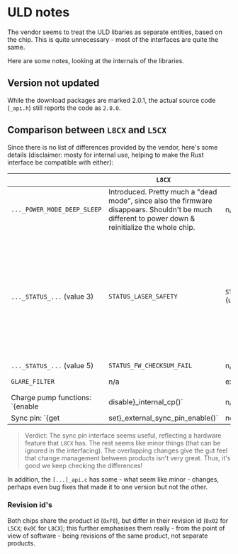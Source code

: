 # ULD notes

The vendor seems to treat the ULD libaries as separate entities, based on the chip. This is quite unnecessary - most of the interfaces are quite the same. 

Here are some notes, looking at the internals of the libraries.

## Version not updated

While the download packages are marked 2.0.1, the actual source code (`_api.h`) still reports the code as `2.0.0`.

## Comparison between `L8CX` and `L5CX`

Since there is no list of differences provided by the vendor, here's some details (disclaimer: mosty for internal use, helping to make the Rust interface be compatible with either):

||`L8CX`|`L5CX`|implications|
|---|---|---|---|
|`..._POWER_MODE_DEEP_SLEEP`|Introduced. Pretty much a "dead mode", since also the firmware disappears. Shouldn't be much different to power down & reinitialize the whole chip.|n/a|skip|
|`..._STATUS_...` (value 3)|`STATUS_LASER_SAFETY` |`STATUS_CRC_CSUM_FAILED` (unused)|For the first, `VL53L5CX` didn't use the code 3, only defined it. Second, we don't act on individual error codes, since the C code anyways merges them to an unrecognizable mess. skip|
|`..._STATUS_...` (value 5)|`STATUS_FW_CHECKSUM_FAIL`|n/a|
|`GLARE_FILTER`|n/a|exists|Not part of our API. skip|
|Charge pump functions: `{enable|disable}_internal_cp()`|n/a|exists|Not part of our API. skip|
|Sync pin: `{get|set}_external_sync_pin_enable()`|new function|n/a|Useful. Support under `vl53l8cx` feature.|

>Verdict: The sync pin interface seems useful, reflecting a hardware feature that `L8CX` has. The rest seems like minor things (that can be ignored in the interfacing). The overlapping changes give the gut feel that change management between products isn't very great. Thus, it's good we keep checking the differences!

In addition, the `[...]_api.c` has some - what seem like minor - changes, perhaps even bug fixes that made it to one version but not the other.

### Revision id's

Both chips share the product id (`0xF0`), but differ in their revision id (`0x02` for `L5CX`; `0x0C` for `L8CX`); this further emphasises them really - from the point of view of software - being revisions of the same product, not separate products.

